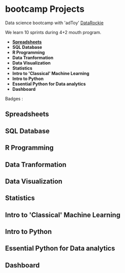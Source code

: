 # bootcamp Projects

Data science bootcamp with 'adToy' [DataRockie](https://datarockie.com/)

We learn 10 sprints during 4+2 mouth program.

- **[Spreadsheets](https://github.com/hazymist17/bootcamp_data_analysis_projects/blob/main/README.md#spreadsheets)**
- **SQL Database**
- **R Programming**
- **Data Tranformation**
- **Data Visualization**
- **Statistics**
- **Intro to 'Classical' Machine Learning**
- **Intro to Python**
- **Essential Python for Data analytics**
- **Dashboard**

Badges : 

## Spreadsheets
## SQL Database
## R Programming
## Data Tranformation
## Data Visualization
## Statistics
## Intro to 'Classical' Machine Learning
## Intro to Python
## Essential Python for Data analytics
## Dashboard


































































